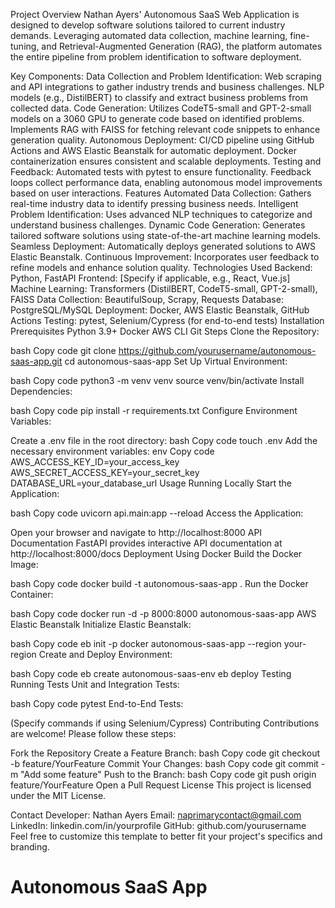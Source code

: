 Project Overview
Nathan Ayers' Autonomous SaaS Web Application is designed to develop software solutions tailored to current industry demands. Leveraging automated data collection, machine learning, fine-tuning, and Retrieval-Augmented Generation (RAG), the platform automates the entire pipeline from problem identification to software deployment.

Key Components:
Data Collection and Problem Identification:
Web scraping and API integrations to gather industry trends and business challenges.
NLP models (e.g., DistilBERT) to classify and extract business problems from collected data.
Code Generation:
Utilizes CodeT5-small and GPT-2-small models on a 3060 GPU to generate code based on identified problems.
Implements RAG with FAISS for fetching relevant code snippets to enhance generation quality.
Autonomous Deployment:
CI/CD pipeline using GitHub Actions and AWS Elastic Beanstalk for automatic deployment.
Docker containerization ensures consistent and scalable deployments.
Testing and Feedback:
Automated tests with pytest to ensure functionality.
Feedback loops collect performance data, enabling autonomous model improvements based on user interactions.
Features
Automated Data Collection: Gathers real-time industry data to identify pressing business needs.
Intelligent Problem Identification: Uses advanced NLP techniques to categorize and understand business challenges.
Dynamic Code Generation: Generates tailored software solutions using state-of-the-art machine learning models.
Seamless Deployment: Automatically deploys generated solutions to AWS Elastic Beanstalk.
Continuous Improvement: Incorporates user feedback to refine models and enhance solution quality.
Technologies Used
Backend: Python, FastAPI
Frontend: [Specify if applicable, e.g., React, Vue.js]
Machine Learning: Transformers (DistilBERT, CodeT5-small, GPT-2-small), FAISS
Data Collection: BeautifulSoup, Scrapy, Requests
Database: PostgreSQL/MySQL
Deployment: Docker, AWS Elastic Beanstalk, GitHub Actions
Testing: pytest, Selenium/Cypress (for end-to-end tests)
Installation
Prerequisites
Python 3.9+
Docker
AWS CLI
Git
Steps
Clone the Repository:

bash
Copy code
git clone https://github.com/yourusername/autonomous-saas-app.git
cd autonomous-saas-app
Set Up Virtual Environment:

bash
Copy code
python3 -m venv venv
source venv/bin/activate
Install Dependencies:

bash
Copy code
pip install -r requirements.txt
Configure Environment Variables:

Create a .env file in the root directory:
bash
Copy code
touch .env
Add the necessary environment variables:
env
Copy code
AWS_ACCESS_KEY_ID=your_access_key
AWS_SECRET_ACCESS_KEY=your_secret_key
DATABASE_URL=your_database_url
Usage
Running Locally
Start the Application:

bash
Copy code
uvicorn api.main:app --reload
Access the Application:

Open your browser and navigate to http://localhost:8000
API Documentation
FastAPI provides interactive API documentation at http://localhost:8000/docs
Deployment
Using Docker
Build the Docker Image:

bash
Copy code
docker build -t autonomous-saas-app .
Run the Docker Container:

bash
Copy code
docker run -d -p 8000:8000 autonomous-saas-app
AWS Elastic Beanstalk
Initialize Elastic Beanstalk:

bash
Copy code
eb init -p docker autonomous-saas-app --region your-region
Create and Deploy Environment:

bash
Copy code
eb create autonomous-saas-env
eb deploy
Testing
Running Tests
Unit and Integration Tests:

bash
Copy code
pytest
End-to-End Tests:

(Specify commands if using Selenium/Cypress)
Contributing
Contributions are welcome! Please follow these steps:

Fork the Repository
Create a Feature Branch:
bash
Copy code
git checkout -b feature/YourFeature
Commit Your Changes:
bash
Copy code
git commit -m "Add some feature"
Push to the Branch:
bash
Copy code
git push origin feature/YourFeature
Open a Pull Request
License
This project is licensed under the MIT License.

Contact
Developer: Nathan Ayers
Email: naprimarycontact@gmail.com
LinkedIn: linkedin.com/in/yourprofile
GitHub: github.com/yourusername
Feel free to customize this template to better fit your project's specifics and branding.

# Autonomous SaaS App
